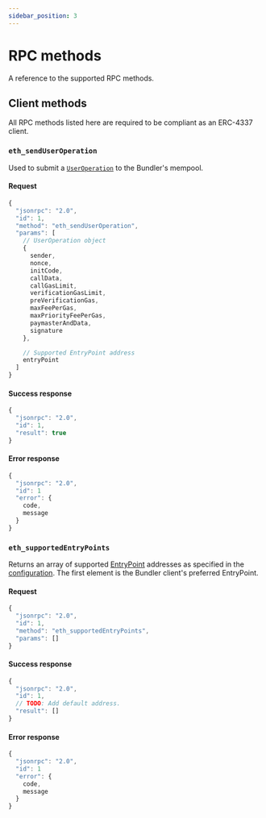 ```yaml
---
sidebar_position: 3
---
```


# RPC methods

A reference to the supported RPC methods.

## Client methods

All RPC methods listed here are required to be compliant as an ERC-4337 client.

### `eth_sendUserOperation`

Used to submit a [`UserOperation`](../../introduction/erc-4337-overview.md#useroperation) to the Bundler's mempool.

#### Request

```typescript
{
  "jsonrpc": "2.0",
  "id": 1,
  "method": "eth_sendUserOperation",
  "params": [
    // UserOperation object
    {
      sender,
      nonce,
      initCode,
      callData,
      callGasLimit,
      verificationGasLimit,
      preVerificationGas,
      maxFeePerGas,
      maxPriorityFeePerGas,
      paymasterAndData,
      signature
    },

    // Supported EntryPoint address
    entryPoint
  ]
}
```

#### Success response

```typescript
{
  "jsonrpc": "2.0",
  "id": 1,
  "result": true
}
```

#### Error response

```typescript
{
  "jsonrpc": "2.0",
  "id": 1
  "error": {
    code,
    message
  }
}
```

### `eth_supportedEntryPoints`

Returns an array of supported [EntryPoint](../../introduction/erc-4337-overview.md#entrypoint) addresses as specified in the [configuration](./configure.md). The first element is the Bundler client's preferred EntryPoint.

#### Request

```typescript
{
  "jsonrpc": "2.0",
  "id": 1,
  "method": "eth_supportedEntryPoints",
  "params": []
}
```

#### Success response

```typescript
{
  "jsonrpc": "2.0",
  "id": 1,
  // TODO: Add default address.
  "result": []
}

```

#### Error response

```typescript
{
  "jsonrpc": "2.0",
  "id": 1
  "error": {
    code,
    message
  }
}
```
